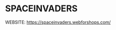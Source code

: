 # SPACEINVADERS

WEBSITE: 
<a href="https://spaceinvaders.webforshops.com/">https://spaceinvaders.webforshops.com/</a>
